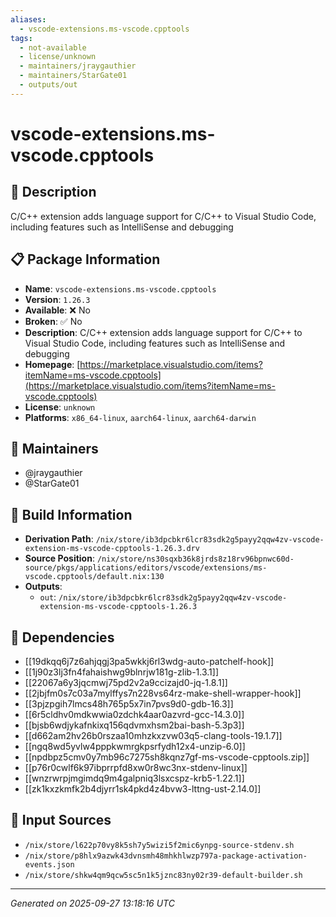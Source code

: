 ```yaml
---
aliases:
  - vscode-extensions.ms-vscode.cpptools
tags:
  - not-available
  - license/unknown
  - maintainers/jraygauthier
  - maintainers/StarGate01
  - outputs/out
---
```


# vscode-extensions.ms-vscode.cpptools

## 📝 Description

C/C++ extension adds language support for C/C++ to Visual Studio Code, including features such as IntelliSense and debugging

## 📋 Package Information

- **Name**: `vscode-extensions.ms-vscode.cpptools`
- **Version**: `1.26.3`
- **Available**: ❌ No
- **Broken**: ✅ No
- **Description**: C/C++ extension adds language support for C/C++ to Visual Studio Code, including features such as IntelliSense and debugging
- **Homepage**: [https://marketplace.visualstudio.com/items?itemName=ms-vscode.cpptools](https://marketplace.visualstudio.com/items?itemName=ms-vscode.cpptools)
- **License**: `unknown`
- **Platforms**: `x86_64-linux`, `aarch64-linux`, `aarch64-darwin`
## 👥 Maintainers

- @jraygauthier
- @StarGate01


## 🔧 Build Information

- **Derivation Path**: `/nix/store/ib3dpcbkr6lcr83sdk2g5payy2qqw4zv-vscode-extension-ms-vscode-cpptools-1.26.3.drv`
- **Source Position**: `/nix/store/ns30sqxb36k8jrds8z18rv96bpnwc60d-source/pkgs/applications/editors/vscode/extensions/ms-vscode.cpptools/default.nix:130`
- **Outputs**:
  - `out`:  `/nix/store/ib3dpcbkr6lcr83sdk2g5payy2qqw4zv-vscode-extension-ms-vscode-cpptools-1.26.3`

## 🔗 Dependencies

- [[19dkqq6j7z6ahjqgj3pa5wkkj6rl3wdg-auto-patchelf-hook]]
- [[1j90z3lj3fn4fahaishwg9blnrjw181g-zlib-1.3.1]]
- [[22067a6y3jqcmwj75pd2v2a9ccizajd0-jq-1.8.1]]
- [[2jbjfm0s7c03a7mylffys7n228vs64rz-make-shell-wrapper-hook]]
- [[3pjzpgih7lmcs48h765p5x7in7pvs9d0-gdb-16.3]]
- [[6r5cldhv0mdkwwia0zdchk4aar0azvrd-gcc-14.3.0]]
- [[bjsb6wdjykafnkixq156qdvmxhsm2bai-bash-5.3p3]]
- [[d662am2hv26b0rszaa10mhzkxzvw03q5-clang-tools-19.1.7]]
- [[ngq8wd5yvlw4pppkwmrgkpsrfydh12x4-unzip-6.0]]
- [[npdbpz5cmv0y7mb96c7275sh8kqnz7gf-ms-vscode-cpptools.zip]]
- [[p76r0cwlf6k97ibprrpfd8xw0r8wc3nx-stdenv-linux]]
- [[wnzrwrpjmgimdq9m4galpniq3lsxcspz-krb5-1.22.1]]
- [[zk1kxzkmfk2b4djyrr1sk4pkd4z4bvw3-lttng-ust-2.14.0]]

## 📁 Input Sources

- `/nix/store/l622p70vy8k5sh7y5wizi5f2mic6ynpg-source-stdenv.sh`
- `/nix/store/p8hlx9azwk43dvnsmh48mhkhlwzp797a-package-activation-events.json`
- `/nix/store/shkw4qm9qcw5sc5n1k5jznc83ny02r39-default-builder.sh`

---
*Generated on 2025-09-27 13:18:16 UTC*
